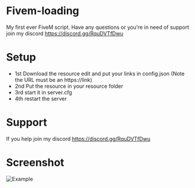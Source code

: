 # Fivem-loading
My first ever FiveM script. Have any questions or you're in need of support join my discord https://discord.gg/RquDVTfDwu

# Setup
 - 1st Download the resource edit and put your links in config.json (Note the URL must be an https://link)
- 2nd Put the resource in your resource folder
- 3rd start it in server.cfg
- 4th restart the server

# Support 
If you help join my discord https://discord.gg/RquDVTfDwu

# Screenshot
![Example](https://cdn.discordapp.com/attachments/813936707644555324/826098987668209734/55b682ca1b481866bfc10918788077d9.png)
